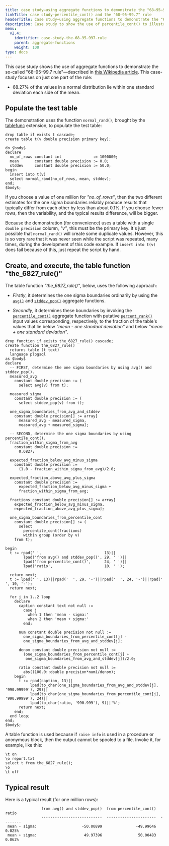```yaml
---
title: case study—using aggregate functions to demonstrate the "68–95–99.7" rule
linkTitle: case study—percentile_cont() and the "68–95–99.7" rule
headerTitle: Case study—using aggregate functions to demonstrate the "68–95–99.7" rule
description: Case study to show the use of percentile_cont() to illustrate the well-known "68–95–99.7" rule about a normal distribution.
menu:
  v2.4:
    identifier: case-study-the-68–95–997-rule
    parent: aggregate-functions
    weight: 100
type: docs
---
```


This case study shows the use of aggregate functions to demonstrate the so-called "68–95–99.7 rule"—described in [this Wikipedia article](https://en.wikipedia.org/wiki/68–95–99.7_rule). This case-study  focuses on just one part of the rule:

- 68.27% of the values in a normal distribution lie within one standard deviation each side of the mean.

## Populate the test table

The demonstration uses the function `normal_rand()`, brought by the [tablefunc](../../../extensions/#tablefunc) extension, to populate the test table:

```plpgsql
drop table if exists t cascade;
create table t(v double precision primary key);

do $body$
declare
  no_of_rows constant int              := 1000000;
  mean       constant double precision := 0.0;
  stddev     constant double precision := 50.0;
begin
  insert into t(v)
  select normal_rand(no_of_rows, mean, stddev);
end;
$body$;
```
If you choose a value of one million for _"no_of_rows"_, then the two different estimates for the one sigma boundaries reliably produce results that typically differ from each other by less than about 0.1%. If you choose fewer rows, then the variability, and the typical results difference, will be bigger.

Because the demonstration (for convenience) uses a table with a single `double precision` column, _"v"_,  this must be the primary key. It's just possible that `normal_rand()` will create some duplicate values. However, this is so very rare that it was never seen while the script was repeated, many times, during the development of this code example. If `insert into t(v)` does fail because of this, just repeat the script by hand.

## Create, and execute, the  table function "the_6827_rule()"

The table function _"the_6827_rule()"_, below, uses the following approach:

- _Firstly_, it determines the one sigma boundaries ordinarily by using the [`avg()`](../function-syntax-semantics/avg-count-max-min-sum/#avg) and [`stddev_pop()`](../function-syntax-semantics/variance-stddev/#stddev-pop) aggregate functions.

- _Secondly_, it determines these boundaries by invoking the [`percentile_cont()`](../function-syntax-semantics/mode-percentile-disc-percentile-cont/#percentile-disc-percentile-cont) aggregate function with putative [`percent_rank()`](../../window_functions/function-syntax-semantics/percent-rank-cume-dist-ntile/#percent-rank) input values corresponding, respectively, to the fraction of the table's values that lie below _"mean - one standard deviation"_ and below _"mean + one standard deviation"_.

```plpgsql
drop function if exists the_6827_rule() cascade;
create function the_6827_rule()
  returns table (t text)
  language plpgsql
as $body$
declare
  -- FIRST, determine the one sigma boundaries by using avg() and stddev_pop().
  measured_avg
    constant double precision := (
      select avg(v) from t);

  measured_sigma
    constant double precision := (
      select stddev_pop(v) from t);

  one_sigma_boundaries_from_avg_and_stddev
    constant double precision[] := array[
      measured_avg - measured_sigma,
      measured_avg + measured_sigma];

  -- SECOND, determine the one sigma boundaries by using percentile_cont().
  fraction_within_sigma_from_avg
    constant double precision :=
      0.6827;

  expected_fraction_below_avg_minus_sigma
    constant double precision :=
      (1.0 - fraction_within_sigma_from_avg)/2.0;

  expected_fraction_above_avg_plus_sigma
    constant double precision :=
      expected_fraction_below_avg_minus_sigma +
      fraction_within_sigma_from_avg;

  fractions constant double precision[] := array[
    expected_fraction_below_avg_minus_sigma,
    expected_fraction_above_avg_plus_sigma];

  one_sigma_boundaries_from_percentile_cont
    constant double precision[] := (
      select
        percentile_cont(fractions)
        within group (order by v)
    from t);

begin
  t := rpad(' ',                            13)||
        lpad('from avg() and stddev_pop()', 29, ' ')||
        lpad('from percentile_cont()',      24, ' ')||
        lpad('ratio',                       10, ' ');

  return next;
  t := lpad(' ', 13)||rpad('  ', 29, '-')||rpad('  ', 24, '-')||rpad('  ', 10, '-');
  return next;

  for j in 1..2 loop
    declare
      caption constant text not null :=
        case j
          when 1 then 'mean - sigma:'
          when 2 then 'mean + sigma:'
        end;

      num constant double precision not null :=
        one_sigma_boundaries_from_percentile_cont[j] -
        one_sigma_boundaries_from_avg_and_stddev[j];

      denom constant double precision not null :=
        (one_sigma_boundaries_from_percentile_cont[j] +
         one_sigma_boundaries_from_avg_and_stddev[j])/2.0;

      ratio constant double precision not null :=
        abs((100.0::double precision*num)/denom);
    begin
      t := rpad(caption, 13)||
           lpad(to_char(one_sigma_boundaries_from_avg_and_stddev[j],  '990.99999'), 29)||
           lpad(to_char(one_sigma_boundaries_from_percentile_cont[j], '990.99999'), 24)||
           lpad(to_char(ratio, '990.999'), 9)||'%';
      return next;
    end;
  end loop;
end;
$body$;
```

A table function is used because if `raise info` is used in a procedure or anonymous block, then the output cannot be spooled to a file. Invoke it, for example, like this:

```plpgsql
\t on
\o report.txt
select t from the_6827_rule();
\o
\t off
```



## Typical result

Here is a typical result (for one million rows):

```
                from avg() and stddev_pop()  from percentile_cont()     ratio
                ---------------------------  ----------------------  --------
 mean - sigma:                    -50.00899               -49.99646    0.025%
 mean + sigma:                     49.97396                50.00483    0.062%
```
